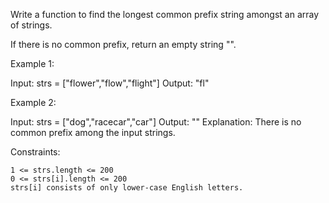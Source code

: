Write a function to find the longest common prefix string amongst an array of strings.

If there is no common prefix, return an empty string "".



Example 1:

Input: strs = ["flower","flow","flight"]
Output: "fl"

Example 2:

Input: strs = ["dog","racecar","car"]
Output: ""
Explanation: There is no common prefix among the input strings.



Constraints:

    1 <= strs.length <= 200
    0 <= strs[i].length <= 200
    strs[i] consists of only lower-case English letters.

